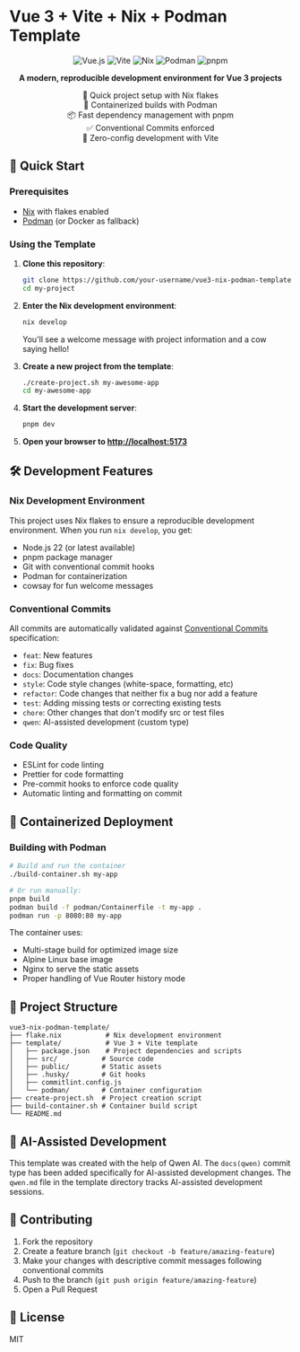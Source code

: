 # Vue 3 + Vite + Nix + Podman Template

<p align="center">
  <img src="https://img.shields.io/badge/Vue.js-3.4-4FC08D?logo=vue.js&logoColor=white" alt="Vue.js">
  <img src="https://img.shields.io/badge/Vite-5-646CFF?logo=vite&logoColor=white" alt="Vite">
  <img src="https://img.shields.io/badge/Nix-2.18-0175C2?logo=nixos&logoColor=white" alt="Nix">
  <img src="https://img.shields.io/badge/Podman-4.9-892CA0?logo=docker&logoColor=white" alt="Podman">
  <img src="https://img.shields.io/badge/pnpm-9-FF69B4?logo=pnpm&logoColor=white" alt="pnpm">
</p>

<p align="center">
  <strong>A modern, reproducible development environment for Vue 3 projects</strong>
</p>

<p align="center">
  🌱 Quick project setup with Nix flakes<br>
  🐳 Containerized builds with Podman<br>
  📦 Fast dependency management with pnpm<br>
  ✅ Conventional Commits enforced<br>
  🎯 Zero-config development with Vite
</p>

## 🚀 Quick Start

### Prerequisites
- [Nix](https://nixos.org/download.html) with flakes enabled
- [Podman](https://podman.io/getting-started/installation) (or Docker as fallback)

### Using the Template

1. **Clone this repository**:
   ```bash
   git clone https://github.com/your-username/vue3-nix-podman-template.git my-project
   cd my-project
   ```

2. **Enter the Nix development environment**:
   ```bash
   nix develop
   ```
   
   You'll see a welcome message with project information and a cow saying hello!

3. **Create a new project from the template**:
   ```bash
   ./create-project.sh my-awesome-app
   cd my-awesome-app
   ```

4. **Start the development server**:
   ```bash
   pnpm dev
   ```

5. **Open your browser to [http://localhost:5173](http://localhost:5173)**

## 🛠️ Development Features

### Nix Development Environment
This project uses Nix flakes to ensure a reproducible development environment. When you run `nix develop`, you get:
- Node.js 22 (or latest available)
- pnpm package manager
- Git with conventional commit hooks
- Podman for containerization
- cowsay for fun welcome messages

### Conventional Commits
All commits are automatically validated against [Conventional Commits](https://www.conventionalcommits.org/) specification:
- `feat`: New features
- `fix`: Bug fixes
- `docs`: Documentation changes
- `style`: Code style changes (white-space, formatting, etc)
- `refactor`: Code changes that neither fix a bug nor add a feature
- `test`: Adding missing tests or correcting existing tests
- `chore`: Other changes that don't modify src or test files
- `qwen`: AI-assisted development (custom type)

### Code Quality
- ESLint for code linting
- Prettier for code formatting
- Pre-commit hooks to enforce code quality
- Automatic linting and formatting on commit

## 🐳 Containerized Deployment

### Building with Podman
```bash
# Build and run the container
./build-container.sh my-app

# Or run manually:
pnpm build
podman build -f podman/Containerfile -t my-app .
podman run -p 8080:80 my-app
```

The container uses:
- Multi-stage build for optimized image size
- Alpine Linux base image
- Nginx to serve the static assets
- Proper handling of Vue Router history mode

## 📁 Project Structure

```
vue3-nix-podman-template/
├── flake.nix           # Nix development environment
├── template/           # Vue 3 + Vite template
│   ├── package.json    # Project dependencies and scripts
│   ├── src/           # Source code
│   ├── public/        # Static assets
│   ├── .husky/        # Git hooks
│   ├── commitlint.config.js
│   └── podman/        # Container configuration
├── create-project.sh  # Project creation script
├── build-container.sh # Container build script
└── README.md
```

## 🤖 AI-Assisted Development

This template was created with the help of Qwen AI. The `docs(qwen)` commit type has been added specifically for AI-assisted development changes. The `qwen.md` file in the template directory tracks AI-assisted development sessions.

## 🤝 Contributing

1. Fork the repository
2. Create a feature branch (`git checkout -b feature/amazing-feature`)
3. Make your changes with descriptive commit messages following conventional commits
4. Push to the branch (`git push origin feature/amazing-feature`)
5. Open a Pull Request

## 📄 License

MIT